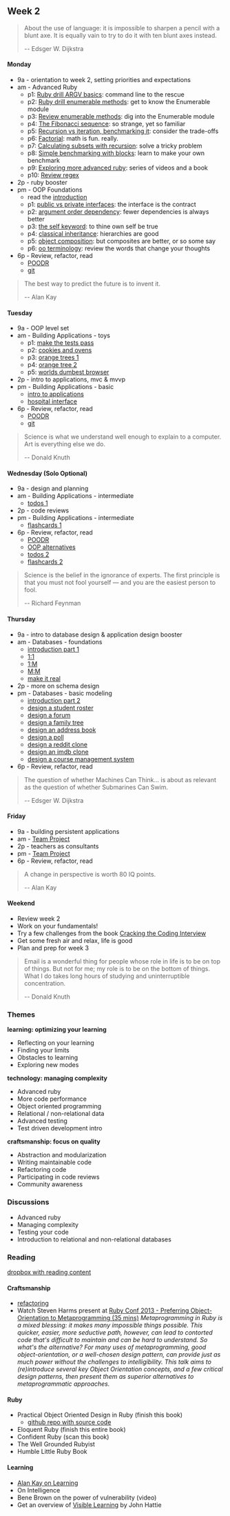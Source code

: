 ## Week 2

> About the use of language: it is impossible to sharpen a pencil with a blunt axe. It is equally vain to try to do it with ten blunt axes instead.
>
> -- Edsger W. Dijkstra

#### Monday
- 9a - orientation to week 2, setting priorities and expectations
- am - Advanced Ruby
  - p1: [Ruby drill ARGV basics](../../../../ruby-drill-argv-basics-challenge): command line to the rescue
  - p2: [Ruby drill enumerable methods](../../../../ruby-drill-enumerable-methods-challenge): get to know the Enumerable module
  - p3: [Review enumerable methods](../../../../review-enumerable-methods-challenge): dig into the Enumerable module
  - p4: [The Fibonacci sequence](../../../../the-fibonacci-sequence-challenge): so strange, yet so familiar
  - p5: [Recursion vs iteration, benchmarking it](../../../../recursion-vs-iteration-benchmarking-it-challenge): consider the trade-offs
  - p6: [Factorial](../../../../algorithm-drill-factorial-challenge): math is fun. really.
  - p7: [Calculating subsets with recursion](../../../../calculating-subsets-with-recursion-challenge): solve a tricky problem
  - p8: [Simple benchmarking with blocks](../../../../simple-benchmarking-with-blocks-challenge): learn to make your own benchmark
  - p9: [Exploring more advanced ruby](../../../../phase-1-guide/blob/nyc/week-2/resources/exploring-advanced-ruby.md): series of videos and a book
  - p10: [Review regex](../../../../phase-1-guide/blob/nyc/week-1/resources/regex.md)
- 2p - ruby booster
- pm - OOP Foundations
  - read the [introduction](../../../../phase-1-guide/blob/nyc/week-2/resource/intro-to-oo.md)
  - p1: [public vs private interfaces](../../../../design-drill-public-vs-private-interfaces-challenge): the interface is the contract
  - p2: [argument order dependency](../../../../design-drill-argument-order-dependency-challenge): fewer dependencies is always better
  - p3: [the self keyword](../../../../ruby-drill-the-self-keyword-challenge): to thine own self be true
  - p4: [classical inheritance](../../../../design-drill-classical-inheritance-challenge): hierarchies are good
  - p5: [object composition](../../../../design-drill-object-composition-challenge): but composites are better, or so some say
  - p6: [oo terminology](../../../../p6-oo-terminology-challenge): review the words that change your thoughts
- 6p - Review, refactor, read
  - [POODR](https://www.dropbox.com/s/edpy25pwtfyeckb/Practical%20Object%20Oriented%20Design%20in%20Ruby.pdf)
  - [git](http://pcottle.github.io/learnGitBranching/)

> The best way to predict the future is to invent it.
>
> -- Alan Kay

#### Tuesday
- 9a - OOP level set
- am - Building Applications - toys
  - p1: [make the tests pass](../../../../phase-1-guide/blob/master/week-2/discussions/test-driven-development.rb)
  - p2: [cookies and ovens](../../../../cookies-and-ovens-challenge)
  - p3: [orange trees 1](../../../../orange-tree-1-just-oranges-challenge)
  - p4: [orange tree 2](../../../../orange-tree-2-groves-challenge)
  - p5: [worlds dumbest browser](../../../../world-s-dumbest-browser-challenge)
- 2p - intro to applications, mvc & mvvp
- pm - Building Applications - basic  
  - [intro to applications](../../../../phase-1-guide/blob/master/week-2/discussions/intro-to-applications.md)  
  - [hospital interface](../../../../hospital-interface-challenge)  
- 6p - Review, refactor, read
  - [POODR](https://www.dropbox.com/s/edpy25pwtfyeckb/Practical%20Object%20Oriented%20Design%20in%20Ruby.pdf)
  - [git](http://pcottle.github.io/learnGitBranching/)


> Science is what we understand well enough to explain to a computer. Art is everything else we do.
>
> -- Donald Knuth

#### Wednesday (Solo Optional)
- 9a - design and planning
- am - Building Applications - intermediate
  - [todos 1](../../../../ruby-todos-1-0-core-features-challenge)
- 2p - code reviews
- pm - Building Applications - intermediate
  - [flashcards 1](../../../../ruby-flashcards-1-single-deck-challenge)
- 6p - Review, refactor, read
  - [POODR](https://www.dropbox.com/s/edpy25pwtfyeckb/Practical%20Object%20Oriented%20Design%20in%20Ruby.pdf)
  - [OOP alternatives](http://www.info.ucl.ac.be/~pvr/VanRoyChapter.pdf)
  - [todos 2](../../../../ruby-todos-2-0-additional-features-challenge)
  - [flashcards 2](../../../../ruby-flashcards-2-mvc-pattern-more-challenge)

> Science is the belief in the ignorance of experts.  The first principle is that you must not fool yourself — and you are the easiest person to fool.
>
> -- Richard Feynman

#### Thursday
- 9a - intro to database design & application design booster
- am - Databases - foundations
  - [introduction part 1](../../../../phase-1-guide/blob/master/week-2/discussions/intro-to-data-modeling.md)
  - [1:1](../../../../database-drill-one-to-one-schema-challenge)
  - [1:M](../../../../database-drill-one-to-many-schema-challenge)
  - [M:M](../../../../database-drill-many-to-many-schema-challenge)
  - [make it real](../../../../many-to-many-schema-to-database-challenge)
- 2p - more on schema design 
- pm - Databases - basic modeling
  - [introduction part 2](../../../../phase-1-guide/blob/master/week-2/discussions/intro-to-data-modeling-2.md)
  - [design a student roster](../../../../database-drill-student-roster-challenge)
  - [design a forum](../../../../forum-database-design-challenge)
  - [design a family tree](../../../../family-tree-database-design-challenge)
  - [design an address book](../../../../db-drill-address-book-schema-challenge)
  - [design a poll](../../../../poll-database-design-challenge)
  - [design a reddit clone](../../../../reddit-jr-database-design-challenge)
  - [design an imdb clone](../../../../imdb-database-design-challenge)
  - [design a course management system](../../../../university-course-database-design-challenge)
- 6p - Review, refactor, read


> The question of whether Machines Can Think... is about as relevant as the question of whether Submarines Can Swim.
>
> -- Edsger W. Dijkstra

#### Friday
- 9a - building persistent applications
- am - [Team Project](../../../../phase-1-guide/blob/master/week-2/discussions/intro-to-team-projects.md)
- 2p - teachers as consultants
- pm - [Team Project](../../../../phase-1-guide/blob/master/week-2/discussions/intro-to-team-projects.md)
- 6p - Review, refactor, read

> A change in perspective is worth 80 IQ points.
>
> -- Alan Kay

#### Weekend
- Review week 2
- Work on your fundamentals!
- Try a few challenges from the book [Cracking the Coding Interview](https://www.dropbox.com/s/mcoty3rxut46z13/Cracking%20the%20Coding%20Interview.pdf)
- Get some fresh air and relax, life is good
- Plan and prep for week 3

> Email is a wonderful thing for people whose role in life is to be on top of things. But not for me; my role is to be on the bottom of things. What I do takes long hours of studying and uninterruptible concentration.
>
> -- Donald Knuth

### Themes

**learning: optimizing your learning**

- Reflecting on your learning
- Finding your limits
- Obstacles to learning
- Exploring new modes

**technology: managing complexity**

- Advanced ruby
- More code performance
- Object oriented programming
- Relational / non-relational data
- Advanced testing
- Test driven development intro

**craftsmanship: focus on quality**

- Abstraction and modularization
- Writing maintainable code
- Refactoring code
- Participating in code reviews
- Community awareness


### Discussions

- Advanced ruby
- Managing complexity
- Testing your code
- Introduction to relational and non-relational databases


### Reading

[dropbox with reading content](https://www.dropbox.com/sh/ldrnf12rpx78eye/Kb1a8z2LFx)

#### Craftsmanship

- [refactoring](http://sourcemaking.com/refactoring)
- Watch Steven Harms present at [Ruby Conf 2013 - Preferring Object-Orientation to Metaprogramming (35 mins)](http://www.youtube.com/watch?v=S3OhoWCnlB0)
*Metaprogramming in Ruby is a mixed blessing: it makes many impossible things possible. This quicker, easier, more seductive path, however, can lead to contorted code that's difficult to maintain and can be hard to understand. So what's the alternative? For many uses of metaprogramming, good object-orientation, or a well-chosen design pattern, can provide just as much power without the challenges to intelligibility. This talk aims to (re)introduce several key Object Orientation concepts, and a few critical design patterns, then present them as superior alternatives to metaprogrammatic approaches.*

#### Ruby

- Practical Object Oriented Design in Ruby (finish this book)
  - [github repo with source code](https://github.com/skmetz/poodr)
- Eloquent Ruby (finish this entire book)
- Confident Ruby (scan this book)
- The Well Grounded Rubyist
- Humble Little Ruby Book

#### Learning

- [Alan Kay on Learning](http://www.youtube.com/watch?v=50L44hEtVos)
- On Intelligence
- Bene Brown on the power of vulnerability (video)
- Get an overview of [Visible Learning](http://visible-learning.org/glossary/) by John Hattie
